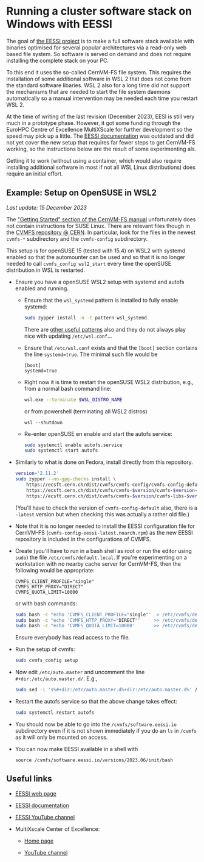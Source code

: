 # Running a cluster software stack on Windows with EESSI

The goal of [the EESSI project](https://www.eessi-hpc.org/) is to 
make a full software stack available with binaries optimised for 
several popular architectures via a read-only web based file
system. So software is served on demand and does not require
installing the complete stack on your PC.

To this end it uses the so-called CernVM-FS file system. This requires
the installation of some additional software in WSL 2 that 
does not come from the standard software libaries. 
WSL 2 also for a long time did not support the mechanisms that are
needed to start the file system daemons automatically so a manual 
intervention may be needed each time you restart WSL 2. 

At the time of writing of the last revision (December 2023), EESI is still
very much in a prototype phase. However, it got some funding through
the EuroHPC Centre of Excellence MultiXScale for further development so the speed
may pick up a little.
The [EESSI documentation](https://www.eessi.io/docs/) was outdated and did not
yet cover the new setup that requires far fewer steps to get CernVM-FS working,
so the instructions below are the result of some experimenting als.

Getting it to work (without using a container, which would also
require installing additional software in most if not all WSL Linux
distributions) does require an initial effort.


## Example: Setup on OpenSUSE in WSL2

*Last update: 15 December 2023*

The ["Getting Started" section of the CernVM-FS manual](https://cvmfs.readthedocs.io/en/stable/cpt-quickstart.html)
unfortunately does not contain instructions for SUSE Linux.
There are relevant files though in the [CVMFS repository @ CERN](https://ecsft.cern.ch/dist/cvmfs/).
In particular, look for the files in the newest `cvmfs-*` subdirectory and the
`cvmfs-config` subdirectory.

This setup is for openSUSE 15 (tested with 15.4) on WSL2 with systemd enabled so
that the automounter can be used and so that it is no longer needed to call
`cvmfs_config wsl2_start` every time the openSUSE distribution in WSL is restarted.

-   Ensure you have a openSUSE WSL2 setup with systemd and autofs enabled and 
    running.

    -   Ensure that the `wsl_systemd` pattern is installed to fully enable systemd:

        ``` bash
        sudo zypper install -n -t pattern wsl_systemd
        ```

        There are [other useful patterns](https://en.opensuse.org/openSUSE:WSL)
        also and they do not always play nice with updating `/etc/wsl.conf`...

    -   Ensure that `/etc/wsl.conf` exists and that the `[boot]` section contains the 
        line `systemd=true`. The minimal such file would be

        ``` text
        [boot]
        systemd=true
        ```

    -   Right now it is time to restart the openSUSE WSL2 distribution, e.g., 
        from a normal bash command line:

        ``` bash
        wsl.exe --terminate $WSL_DISTRO_NAME
        ```

        or from powershell (terminating all WSL2 distros)

        ``` text
        wsl --shutdown
        ```

    -   Re-enter openSUSE en enable and start the autofs service:

        ``` bash
        sudo systemctl enable autofs.service
        sudo systemctl start autofs
        ```

-   Similarly to what is done on Fedora, install directly from this repository.

    ``` bash
    version='2.11.2'
    sudo zypper --no-gpg-checks install \
        https://ecsft.cern.ch/dist/cvmfs/cvmfs-config/cvmfs-config-default-2.1-1.noarch.rpm \
        https://ecsft.cern.ch/dist/cvmfs/cvmfs-$version/cvmfs-$version-1.sle15.x86_64.rpm \
        https://ecsft.cern.ch/dist/cvmfs/cvmfs-$version/cvmfs-libs-$version-1.sle15.x86_64.rpm
    ```

    (You'll have to check the version of `cvmfs-config-default` also, there is a `-latest` version
    but when checking this was actually a rather old file.)

-   Note that it is no longer needed to install the EESSI configuration file for CernVM-FS
    (`cvmfs-config-eessi-latest.noarch.rpm`) as the new EESSI repository is included in
    the configurations of CVMFS.

-   Create (you'll have to run in a bash shell as root or run the editor using `sudo`) the file
    `/etc/cvmfs/default.local`. If you're experimenting on a workstation with no nearby cache 
    server for CernVM-FS, then the following would be appropriate:

    ``` text
    CVMFS_CLIENT_PROFILE="single"
    CVMFS_HTTP_PROXY="DIRECT"
	CVMFS_QUOTA_LIMIT=10000
    ```

    or with bash commands:

    ``` bash
    sudo bash -c "echo 'CVMFS_CLIENT_PROFILE="single"'  > /etc/cvmfs/default.local"
    sudo bash -c "echo 'CVMFS_HTTP_PROXY="DIRECT"'     >> /etc/cvmfs/default.local"
    sudo bash -c "echo 'CVMFS_QUOTA_LIMIT=10000'       >> /etc/cvmfs/default.local"
    ```

    Ensure everybody has read access to the file.

-   Run the setup of cvmfs:

    ``` bash
    sudo cvmfs_config setup
    ```

-   Now edit `/etc/auto.master` and uncomment the line
    `#+dir:/etc/auto.master.d/`. E.g.,

    ``` bash
    sudo sed -i 's%#+dir:/etc/auto.master.d%+dir:/etc/auto.master.d%' /etc/auto.master
    ```

-   Restart the autofs service so that the above change takes effect:
  
    ``` bash
    sudo systemctl restart autofs
    ```

-   You should now be able to go into the `/cvmfs/software.eessi.io` subdirectory even if it is
    not shown immediately if you do an `ls` in `/cvmfs` as it will only be mounted on access.

-   You can now make EESSI available in a shell with

    ```
    source /cvmfs/software.eessi.io/versions/2023.06/init/bash
    ```


## Useful links

-   [EESSI web page](https://eessi.io)

-   [EESSI documentation](https://www.eessi.io/docs/)

-   [EESSI YouTube channel](https://www.youtube.com/@eessi_community)

-   MultiXscale Center of Excellence:

    -   [Home page](https://www.multixscale.eu/)

    -   [YouTube channel](https://www.youtube.com/@MultiXscale)

